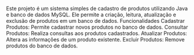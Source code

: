 Este projeto é um sistema simples de cadastro de produtos utilizando Java e banco de dados MySQL. Ele permite a criação, leitura, atualização e exclusão de produtos em um banco de dados.
Funcionalidades
Cadastrar Produtos: Permite cadastrar novos produtos no banco de dados.
Consultar Produtos: Realiza consultas aos produtos cadastrados.
Atualizar Produtos: Altera as informações de um produto existente.
Excluir Produtos: Remove produtos do banco de dados.
